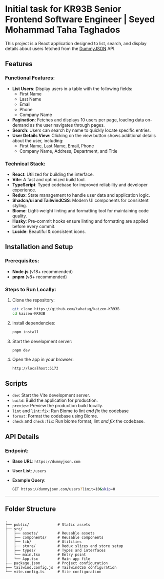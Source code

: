 # Initial task for KR93B Senior Frontend Software Engineer | Seyed Mohammad Taha Taghados

This project is a React application designed to list, search, and display details about users fetched from the [DummyJSON](https://dummyjson.com/) API.

## Features

### Functional Features:

- **List Users**: Display users in a table with the following fields:
  - First Name
  - Last Name
  - Email
  - Phone
  - Company Name
- **Pagination**: Fetches and displays 10 users per page, loading data on-demand as the user navigates through pages.
- **Search**: Users can search by name to quickly locate specific entries.
- **User Details View**: Clicking on the view button shows additional details about the user, including:
  - First Name, Last Name, Email, Phone
  - Company Name, Address, Department, and Title

### Technical Stack:

- **React**: Utilized for building the interface.
- **Vite**: A fast and optimized build tool.
- **TypeScript**: Typed codebase for improved reliability and developer experience.
- **Redux**: State management to handle user data and application logic.
- **Shadcn/ui and TailwindCSS**: Modern UI components for consistent styling.
- **Biome**: Light-weight linting and formatting tool for maintaining code quality.
- **Husky**: Pre-commit hooks ensure linting and formatting are applied before every commit.
- **Lucide**: Beautiful & consistent icons.

## Installation and Setup

### Prerequisites:

- **Node.js** (v18+ recommended)
- **pnpm** (v8+ recommended)

### Steps to Run Locally:

1.  Clone the repository:

    ```bash
    git clone https://github.com/tahatag/kaizen-KR93B
    cd kaizen-KR93B
    ```

2.  Install dependencies:

    ```bash
    pnpm install
    ```

3.  Start the development server:

    ```bash
    pnpm dev
    ```

4.  Open the app in your browser:

    ```plaintext
    http://localhost:5173
    ```

## Scripts

- `dev`: Start the Vite development server.
- `build`: Build the application for production.
- `preview`: Preview the production build locally.
- `lint` and `lint:fix`: Run Biome to lint _and fix_ the codebase
- `format`: Format the codebase using Biome.
- `check` and `check:fix`: Run biome format, lint _and fix_ the codebase.

## API Details

### Endpoint:

- **Base URL**: `https://dummyjson.com`
- **User List**: `/users`
- **Example Query**:

  ```bash
  GET https://dummyjson.com/users?limit=10&skip=0
  ```

---

## Folder Structure

```plaintext
.
├── public/             # Static assets
├── src/
│   ├── assets/     	# Reusable assets
│   ├── components/     # Reusable components
│   ├── lib/            # Utilities
│   ├── store/          # Redux slices and store setup
│   ├── types/          # Types and interfaces
│   └── main.tsx        # Entry point
│	└── App.tsx         # Main app file
├── package.json        # Project configuration
├── tailwind.config.js  # TailwindCSS configuration
└── vite.config.ts      # Vite configuration
```
